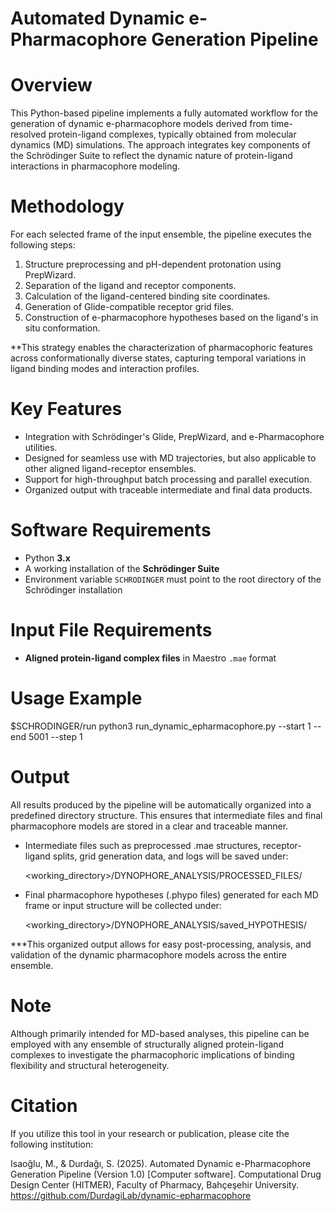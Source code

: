 # Automated Dynamic e-Pharmacophore Generation Pipeline

# Overview
This Python-based pipeline implements a fully automated workflow for the generation of dynamic e-pharmacophore models derived from time-resolved protein-ligand complexes, typically obtained from molecular dynamics (MD) simulations. The approach integrates key components of the Schrödinger Suite to reflect the dynamic nature of protein-ligand interactions in pharmacophore modeling.

# Methodology
For each selected frame of the input ensemble, the pipeline executes the following steps:

1. Structure preprocessing and pH-dependent protonation using PrepWizard.
2. Separation of the ligand and receptor components.
3. Calculation of the ligand-centered binding site coordinates.
4. Generation of Glide-compatible receptor grid files.
5. Construction of e-pharmacophore hypotheses based on the ligand's in situ conformation.

**This strategy enables the characterization of pharmacophoric features across conformationally diverse states, capturing temporal variations in ligand binding modes and interaction profiles.

# Key Features
- Integration with Schrödinger's Glide, PrepWizard, and e-Pharmacophore utilities.
- Designed for seamless use with MD trajectories, but also applicable to other aligned ligand-receptor ensembles.
- Support for high-throughput batch processing and parallel execution.
- Organized output with traceable intermediate and final data products.

# Software Requirements
- Python **3.x**
- A working installation of the **Schrödinger Suite**
- Environment variable `SCHRODINGER` must point to the root directory of the Schrödinger installation  

# Input File Requirements
- **Aligned protein-ligand complex files** in Maestro `.mae` format

# Usage Example

$SCHRODINGER/run python3 run_dynamic_epharmacophore.py --start 1 --end 5001 --step 1

# Output
All results produced by the pipeline will be automatically organized into a predefined directory structure. This ensures that intermediate files and final pharmacophore models are stored in a clear and traceable manner.

- Intermediate files such as preprocessed .mae structures, receptor-ligand splits, grid generation data, and logs will be saved under:

  <working_directory>/DYNOPHORE_ANALYSIS/PROCESSED_FILES/

- Final pharmacophore hypotheses (.phypo files) generated for each MD frame or input structure will be collected under:

  <working_directory>/DYNOPHORE_ANALYSIS/saved_HYPOTHESIS/

***This organized output allows for easy post-processing, analysis, and validation of the dynamic pharmacophore models across the entire ensemble.

# Note
Although primarily intended for MD-based analyses, this pipeline can be employed with any ensemble of structurally aligned protein-ligand complexes to investigate the pharmacophoric implications of binding flexibility and structural heterogeneity.

# Citation
If you utilize this tool in your research or publication, please cite the following institution:

Isaoğlu, M., & Durdağı, S. (2025). Automated Dynamic e-Pharmacophore Generation Pipeline (Version 1.0) [Computer software]. Computational Drug Design Center (HITMER), Faculty of Pharmacy, Bahçeşehir University. https://github.com/DurdagiLab/dynamic-epharmacophore
